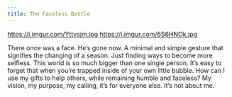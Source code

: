 ```yaml
---
title: The Faceless Bottle
---
```


https://i.imgur.com/Yttvsjm.jpg
https://i.imgur.com/6S6HNOk.jpg

There once was a face. He’s gone now. A minimal and simple gesture that signifies the changing of a season. Just finding ways to become more selfless. This world is so much bigger than one single person. It’s easy to forget that when you’re trapped inside of your own little bubble. How can I use my gifts to help others, while remaining humble and faceless? My vision, my purpose, my calling, it’s for everyone else. It’s not about me.
